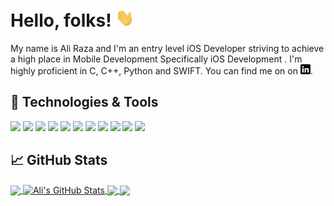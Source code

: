 <!-- [![Header](https://raw.githubusercontent.com/alirazamumtaz/alirazamumtaz/master/banner.png "Header")](https://alirazamumtaz.blogspot.com/) -->

# Hello, folks! <img src="https://raw.githubusercontent.com/alirazamumtaz/alirazamumtaz/master/wave.gif" width="30px">

My name is Ali Raza and I'm an entry level iOS Developer striving to achieve a high place in Mobile Development Specifically iOS Development . I'm highly proficient in C, C++, Python and SWIFT. You can find me on on [![LinkedIn][3.2]][3].

<!-- ## &#x270d; Blog & Writing -->
## 🔧 Technologies & Tools
![](https://img.shields.io/badge/OS-Linux-informational?style=flat&logo=linux&logoColor=white&color=2bbc8a)
![](https://img.shields.io/badge/OS-mac%20os-000000?style=flat&logo=apple&logoColor=white&color=2bbc8a)
![](https://img.shields.io/badge/IDE-Xcode-007ACC?style=flat&logo=Xcode&logoColor=white&color=2bbc8a)
![](https://img.shields.io/badge/Editor-sublime_text-%23575757.svg?&style=flat&logo=sublime-text&logoColor=white&color=2bbc8a)
![](https://img.shields.io/badge/Code-Python-informational?style=flat&logo=python&logoColor=white&color=2bbc8a)
![](https://img.shields.io/badge/Code-C-00599C?style=flat&logo=c&logoColor=white&color=2bbc8a)
![](https://img.shields.io/badge/Code-C%2B%2B-00599C?style=flat&logo=c%2B%2B&logoColor=white&color=2bbc8a)
![](https://img.shields.io/badge/Code-Swift-FA7343?style=flat&logo=swift&logoColor=white&color=2bbc8a)
![](https://img.shields.io/badge/Shell-Bash-informational?style=flat&logo=gnu-bash&logoColor=white&color=2bbc8a)
![](https://img.shields.io/badge/Tools-Docker-informational?style=flat&logo=docker&logoColor=white&color=2bbc8a)
![](https://img.shields.io/badge/Cloud-firebase-ffca28?style=flat&logo=firebase&logoColor=white&color=2bbc8a)

## &#x1f4c8; GitHub Stats

<a href="https://github.com/alirazamumtaz/alirazamumtaz">
  <img align="center" src="https://github-readme-stats.vercel.app/api/top-langs/?username=alirazamumtaz&hide=java,html,tex&title_color=ffffff&text_color=c9cacc&icon_color=2bbc8a&bg_color=1d1f21&langs_count=3" />
</a>
<a href="https://github.com/alirazamumtaz/alirazamumtaz">
  <img align="center" src="https://github-readme-stats.vercel.app/api?username=alirazamumtaz&show_icons=true&line_height=27&count_private=true&title_color=ffffff&text_color=c9cacc&icon_color=2bbc8a&bg_color=1d1f21" alt="Ali's GitHub Stats" />
</a>

<a href="https://github.com/alirazamumtaz/ios-apps">
  <img align="center" src="https://github-readme-stats.vercel.app/api/pin/?username=alirazamumtaz&repo=ios-apps&title_color=ffffff&text_color=c9cacc&icon_color=2bbc8a&bg_color=1d1f21" />
</a>


<a href="https://github.com/alirazamumtaz/hack-assembler">
  <img align="center" src="https://github-readme-stats.vercel.app/api/pin/?username=alirazamumtaz&repo=hack-assembler&title_color=ffffff&text_color=c9cacc&icon_color=2bbc8a&bg_color=1d1f21" />
</a>    

<!-- links to social media icons -->

<!-- icons with padding -->

[1.1]: http://i.imgur.com/tXSoThF.png (twitter icon with padding)
[2.1]: http://i.imgur.com/0o48UoR.png (github icon with padding)

<!-- icons without padding -->

[1.2]: http://i.imgur.com/wWzX9uB.png (twitter icon without padding)
[2.2]: http://i.imgur.com/9I6NRUm.png (github icon without padding)
[3.2]: https://raw.githubusercontent.com/alirazamumtaz/alirazamumtaz/master/linkedin-3-16.png (LinkedIn icon without padding)


<!-- links to your social media accounts -->

[1]: https://twitter.com/alirazamumtaz
[2]: https://github.com/alirazamumtaz
[3]: https://www.linkedin.com/in/alirazamumtaz/


<!-- Resources -->
<!-- Icons: https://simpleicons.org/ -->
<!-- GitHub Stats: https://github.com/anuraghazra/github-readme-stats -->
<!-- Emojis: https://emojipedia.org/emoji/ -->
<!-- HTML Emojis: https://www.fileformat.info/index.htm -->
<!-- Shields: https://shields.io/ -->
